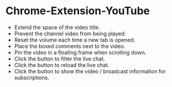 # Chrome-Extension-YouTube

- Extend the space of the video title.
- Prevent the channel video from being played.
- Reset the volume each time a new tab is opened.
- Place the boxed comments next to the video.
- Pin the video in a floating frame when scrolling down.
- Click the button to filter the live chat.
- Click the button to reload the live chat.
- Click the button to show the video / broadcast information for subscriptions.
